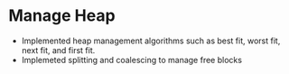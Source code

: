 # Manage Heap
+ Implemented heap management algorithms such as best fit, worst fit, next fit, and first fit. 
+ Implemeted splitting and coalescing to manage free blocks


